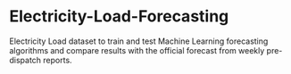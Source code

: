 # Electricity-Load-Forecasting
Electricity Load dataset to train and test Machine Learning forecasting algorithms and compare results with the official forecast from weekly pre-dispatch reports.
